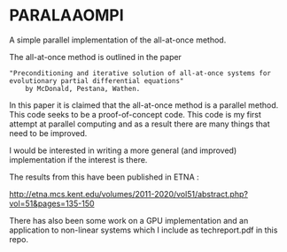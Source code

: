 # PARALAAOMPI
A simple parallel implementation of the all-at-once method.

The all-at-once method is outlined in the paper 

    "Preconditioning and iterative solution of all-at-once systems for evolutionary partial differential equations"
        by McDonald, Pestana, Wathen.

In this paper it is claimed that the all-at-once method is a parallel method. This code seeks to be a proof-of-concept
code. This code is my first attempt at parallel computing and as a result there are many things that need to be improved. 

I would be interested in writing a more general (and improved) implementation if the interest is there. 

The results from this have been published in ETNA : 

http://etna.mcs.kent.edu/volumes/2011-2020/vol51/abstract.php?vol=51&pages=135-150

There has also been some work on a GPU implementation and an application to non-linear systems which I include as techreport.pdf in this repo.
